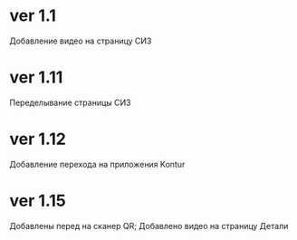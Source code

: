 # ver 1.1
Добавление видео на страницу СИЗ
# ver 1.11
Переделывание страницы СИЗ
# ver 1.12
Добавление перехода на приложения Kontur
# ver 1.15
Добавлены перед на сканер QR;
Добавлено видео на страницу Детали
